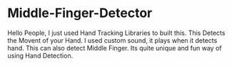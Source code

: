 # Middle-Finger-Detector
Hello People, I just used Hand Tracking Libraries to built this. This Detects the Movent of your Hand. I used custom sound, it plays when it detects hand. This can also detect Middle Finger. Its quite unique and fun way of using Hand Detection. 
